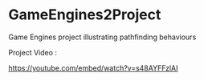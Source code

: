 # GameEngines2Project
Game Engines project illustrating pathfinding behaviours 

Project Video :

https://youtube.com/embed/watch?v=s48AYFFzlAI
